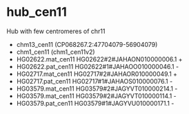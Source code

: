 # hub_cen11

Hub with few centromeres of chr11

- chm13_cen11 (CP068267.2:47704079-56904079)
- chm1_cen11 (chm1_cen11v2)
- HG02622.mat_cen11	HG02622#2#JAHAON010000006.1	+
- HG02622.pat_cen11	HG02622#1#JAHAOO010000046.1	-
- HG02717.mat_cen11	HG02717#2#JAHAOR010000049.1	+
- HG02717.pat_cen11	HG02717#1#JAHAOS010000076.1	-
- HG03579.mat_cen11	HG03579#2#JAGYVT010000214.1	-
- HG03579.mat_cen11	HG03579#2#JAGYVT010000114.1	-
- HG03579.pat_cen11	HG03579#1#JAGYVU010000171.1	-

